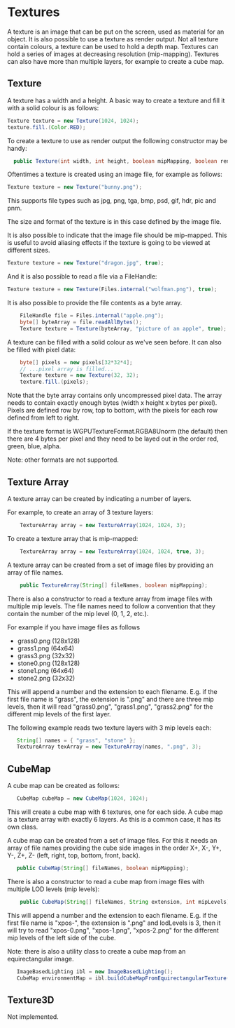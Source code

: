 # Textures

A texture is an image that can be put on the screen, used as material for an object. It is also possible to use a texture as render output.
Not all texture contain colours, a texture can be used to hold a depth map.  Textures can hold a series of images at decreasing resolution (mip-mapping). 
Textures can also have more than multiple layers, for example to create a cube map.


## Texture

A texture has a width and a height.  A basic way to create a texture and fill it with a solid colour is as follows:

```java
Texture texture = new Texture(1024, 1024);
texture.fill.(Color.RED);
```

To create a texture to use as render output the following constructor may be handy:

```java
  public Texture(int width, int height, boolean mipMapping, boolean renderAttachment, WGPUTextureFormat format, int numSamples );
```

Oftentimes a texture is created using an image file, for example as follows:

```java
Texture texture = new Texture("bunny.png");
```
This supports file types such as jpg, png, tga, bmp, psd, gif, hdr, pic and pnm.

The size and format of the texture is in this case defined by the image file.

It is also possible to indicate that the image file should be mip-mapped.  This is useful to avoid aliasing effects if the texture is going to be viewed at different sizes.

```java
Texture texture = new Texture("dragon.jpg", true);
```

And it is also possible to read a file via a FileHandle:

```java
Texture texture = new Texture(Files.internal("wolfman.png"), true);
```

It is also possible to provide the file contents as a byte array.
```java
    FileHandle file = Files.internal("apple.png");
    byte[] byteArray = file.readAllBytes();
    Texture texture = Texture(byteArray, "picture of an apple", true);
```



A texture can be filled with a solid colour as we've seen before.  It can also be filled with pixel data:

```java
	byte[] pixels = new pixels[32*32*4];
	// ...pixel array is filled...
	Texture texture = new Texture(32, 32);
	texture.fill.(pixels);
```

Note that the byte array contains only uncompressed pixel data. The array needs to contain exactly enough bytes (width x height x bytes per pixel). 
Pixels are defined row by row, top to bottom, with the pixels for each row defined from left to right.

If the texture format is WGPUTextureFormat.RGBA8Unorm (the default) then there are 4 bytes per pixel and they need to be layed out in the order red, green, blue, alpha.

Note: other formats are not supported.


## Texture Array
A texture array can be created by indicating a number of layers.

For example, to create an array of 3 texture layers:
 
```java
	TextureArray array = new TextureArray(1024, 1024, 3);
```

To create a texture array that is mip-mapped:

```java
	TextureArray array = new TextureArray(1024, 1024, true, 3);
```
A texture array can be created from a set of image files by providing an array of file names.

```java
	public TextureArray(String[] fileNames, boolean mipMapping);
```

There is also a constructor to read a texture array from image files with multiple mip levels. The file names
need to follow a convention that they contain the number of the mip level (0, 1, 2, etc.).

For example if you have image files as follows
- grass0.png (128x128)
- grass1.png (64x64)
- grass3.png (32x32)
- stone0.png (128x128)
- stone1.png (64x64)
- stone2.png (32x32)

 
This will append a number and the extension to each filename. E.g. if the first file name is "grass", the extension is ".png" and there are three mip levels,
then it will read "grass0.png", "grass1.png", "grass2.png" for the different mip levels of the first layer.

The following example reads two texture layers with 3 mip levels each:

```java
   String[] names = { "grass", "stone" };
   TextureArray texArray = new TextureArray(names, ".png", 3); 
```


## CubeMap
A cube map can be created as follows:

```java
   CubeMap cubeMap = new CubeMap(1024, 1024);	
```

This will create a cube map with 6 textures, one for each side. A cube map is a texture array with exactly 6 layers. 
As this is a common case, it has its own class.

A cube map can be created from a set of image files. For this it needs an array of file names providing the cube side images 
in the order X+, X-, Y+, Y-, Z+, Z- (left, right, top, bottom, front, back). 

```java
   public CubeMap(String[] fileNames, boolean mipMapping);
```

There is also a constructor to read a cube map from image files with multiple LOD levels (mip levels):

```java
    public CubeMap(String[] fileNames, String extension, int mipLevels); 
```

This will append a number and the extension to each filename. E.g. if the first file name is "xpos-", the extension is ".png" and lodLevels is 3, 
then it will try to read "xpos-0.png", "xpos-1.png", "xpos-2.png" for the different mip levels of the left side of the cube.

Note: there is also a utility class to create a cube map from an equirectangular image.

```java
   ImageBasedLighting ibl = new ImageBasedLighting();
   CubeMap environmentMap = ibl.buildCubeMapFromEquirectangularTexture(textureEquirectangular, 2048);
```

## Texture3D
Not implemented.


